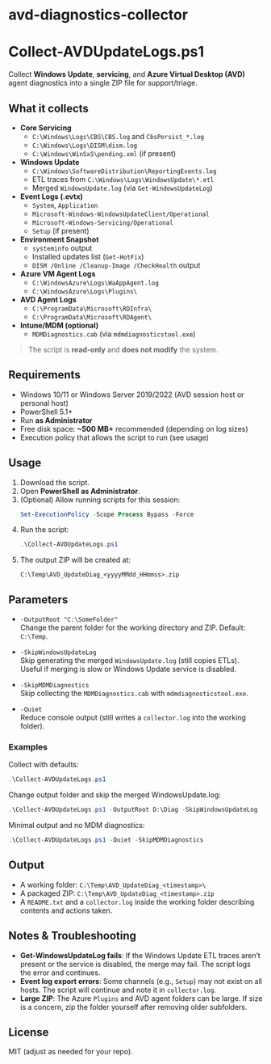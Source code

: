 # avd-diagnostics-collector

# Collect-AVDUpdateLogs.ps1

Collect **Windows Update**, **servicing**, and **Azure Virtual Desktop (AVD)** agent diagnostics into a single ZIP file for support/triage.

## What it collects

- **Core Servicing**
  - `C:\Windows\Logs\CBS\CBS.log` and `CbsPersist_*.log`
  - `C:\Windows\Logs\DISM\dism.log`
  - `C:\Windows\WinSxS\pending.xml` (if present)
- **Windows Update**
  - `C:\Windows\SoftwareDistribution\ReportingEvents.log`
  - ETL traces from `C:\Windows\Logs\WindowsUpdate\*.etl`
  - Merged `WindowsUpdate.log` (via `Get-WindowsUpdateLog`)
- **Event Logs (.evtx)**
  - `System`, `Application`
  - `Microsoft-Windows-WindowsUpdateClient/Operational`
  - `Microsoft-Windows-Servicing/Operational`
  - `Setup` (if present)
- **Environment Snapshot**
  - `systeminfo` output
  - Installed updates list (`Get-HotFix`)
  - `DISM /Online /Cleanup-Image /CheckHealth` output
- **Azure VM Agent Logs**
  - `C:\WindowsAzure\Logs\WaAppAgent.log`
  - `C:\WindowsAzure\Logs\Plugins\`
- **AVD Agent Logs**
  - `C:\ProgramData\Microsoft\RDInfra\`
  - `C:\ProgramData\Microsoft\RDAgent\`
- **Intune/MDM (optional)**
  - `MDMDiagnostics.cab` (via `mdmdiagnosticstool.exe`)

>  The script is **read-only** and **does not modify** the system.

## Requirements

- Windows 10/11 or Windows Server 2019/2022 (AVD session host or personal host)
- PowerShell 5.1+
- Run **as Administrator**
- Free disk space: **~500 MB+** recommended (depending on log sizes)
- Execution policy that allows the script to run (see usage)

## Usage

1. Download the script.
2. Open **PowerShell as Administrator**.
3. (Optional) Allow running scripts for this session:
   ```powershell
   Set-ExecutionPolicy -Scope Process Bypass -Force
   ```
4. Run the script:
   ```powershell
   .\Collect-AVDUpdateLogs.ps1
   ```
5. The output ZIP will be created at:
   ```
   C:\Temp\AVD_UpdateDiag_<yyyyMMdd_HHmmss>.zip
   ```

## Parameters

- `-OutputRoot "C:\SomeFolder"`  
  Change the parent folder for the working directory and ZIP. Default: `C:\Temp`.

- `-SkipWindowsUpdateLog`  
  Skip generating the merged `WindowsUpdate.log` (still copies ETLs). Useful if merging is slow or Windows Update service is disabled.

- `-SkipMDMDiagnostics`  
  Skip collecting the `MDMDiagnostics.cab` with `mdmdiagnosticstool.exe`.

- `-Quiet`  
  Reduce console output (still writes a `collector.log` into the working folder).

### Examples

Collect with defaults:
```powershell
.\Collect-AVDUpdateLogs.ps1
```

Change output folder and skip the merged WindowsUpdate.log:
```powershell
.\Collect-AVDUpdateLogs.ps1 -OutputRoot D:\Diag -SkipWindowsUpdateLog
```

Minimal output and no MDM diagnostics:
```powershell
.\Collect-AVDUpdateLogs.ps1 -Quiet -SkipMDMDiagnostics
```

## Output

- A working folder: `C:\Temp\AVD_UpdateDiag_<timestamp>\`
- A packaged ZIP: `C:\Temp\AVD_UpdateDiag_<timestamp>.zip`
- A `README.txt` and a `collector.log` inside the working folder describing contents and actions taken.

## Notes & Troubleshooting

- **Get-WindowsUpdateLog fails**: If the Windows Update ETL traces aren’t present or the service is disabled, the merge may fail. The script logs the error and continues.
- **Event log export errors**: Some channels (e.g., `Setup`) may not exist on all hosts. The script will continue and note it in `collector.log`.
- **Large ZIP**: The Azure `Plugins` and AVD agent folders can be large. If size is a concern, zip the folder yourself after removing older subfolders.

## License

MIT (adjust as needed for your repo).
